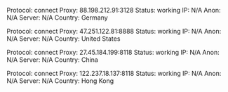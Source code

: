 Protocol: connect
Proxy: 88.198.212.91:3128
Status: working
IP: N/A
Anon: N/A
Server: N/A
Country: Germany

Protocol: connect
Proxy: 47.251.122.81:8888
Status: working
IP: N/A
Anon: N/A
Server: N/A
Country: United States

Protocol: connect
Proxy: 27.45.184.199:8118
Status: working
IP: N/A
Anon: N/A
Server: N/A
Country: China

Protocol: connect
Proxy: 122.237.18.137:8118
Status: working
IP: N/A
Anon: N/A
Server: N/A
Country: Hong Kong

